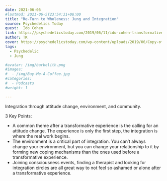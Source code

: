 ```yaml
---
date: 2021-06-05
#lastmod: 2021-06-5T23:54:31+08:00
title: "Re-Turn to Wholeness: Jung and Integration"
source: Psychedelics Today
guest:  Ido Cohen
link: https://psychedelicstoday.com/2019/06/11/ido-cohen-transformative-experience-themes-and-integration-methods/
author: TK
cover: https://psychedelicstoday.com/wp-content/uploads/2019/06/Copy-of-Copy-of-Dan-G-Toronto.png
tags:
  - Psychedelic
  - Jung

#avatar: /img/barbelith.png
#images:
#  - /img/Buy-Me-A-Coffee.jpg
#categories:
#  - Podcasts
#weight: 1

---
```

Integration through attitude change, environment, and community.

<!--more-->

3 Key Points:

- A common theme after a transformative experience is the calling for an attitude change. The experience is only the first step, the integration is where the real work begins.
- The environment is a critical part of integration. You can’t always change your environment, but you can change your relationship to it by forming new coping mechanisms than the ones used before a transformative experience.
- Joining consciousness events, finding a therapist and looking for integration circles are all great way to not feel so ashamed or alone after a transformative experience.

